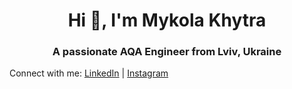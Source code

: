 <h1 align="center">Hi 👋, I'm Mykola Khytra</h1>
<h3 align="center">A passionate AQA Engineer from Lviv, Ukraine</h3>

<span align="left">Connect with me: </span>
<a href="https://linkedin.com/in/mykola-khytra" target="_blank">LinkedIn</a> |
<a href="https://instagram.com/hrafnvitt" target="_blank">Instagram</a>
